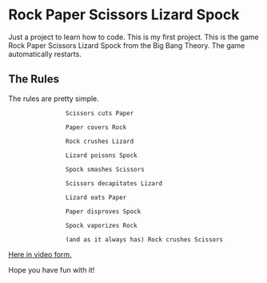 # Rock Paper Scissors Lizard Spock
Just a project to learn how to code. This is my first project. This is the game Rock Paper Scissors Lizard Spock from the Big Bang Theory. 
The game automatically restarts.

## The Rules
The rules are pretty simple.

                    Scissors cuts Paper

                    Paper covers Rock

                    Rock crushes Lizard

                    Lizard poisons Spock

                    Spock smashes Scissors

                    Scissors decapitates Lizard

                    Lizard eats Paper

                    Paper disproves Spock

                    Spock vaporizes Rock

                    (and as it always has) Rock crushes Scissors

[Here in video form.](https://youtube.com/shorts/1KKD174GSpE?feature=share)

Hope you have fun with it!
